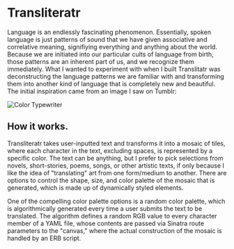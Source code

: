 Transliteratr
=============

Language is an endlessly fascinating phenomenon.  Essentially, spoken language is just patterns of sound that we have given associative and correlative meaning, signifiying everything and anything about the world.  Because we are initiated into our particular cults of language from birth, those patterns are an inherent part of us, and we recognize them immediately.  What I wanted to experiment with when I built Translitatr was deconstructing the language patterns we are familiar with and transforming them into another kind of language that is completely new and beautiful.  The initial inspiration came from an image I saw on Tumblr:

![ Color Typewriter ](http://media.boingboing.net/wp-content/uploads/2012/01/7145_6693148987_9ec3bdbed0_o.jpg)

How it works.
-------------

Transliteratr takes user-inputted text and transforms it into a mosaic of tiles, where each character in the text, excluding spaces, is represented by a specific color.  The text can be anything, but I prefer to pick selections from novels, short-stories, poems, songs, or other artistic texts, if only because I like the idea of "translating" art from one form/medium to another.  There are options to control the shape, size, and color palette of the mosaic that is generated, which is made up of dynamically styled elements.

One of the compelling color palette options is a random color palette, which is algorithmically generated every time a user submits the text to be translated. The algorithm defines a random RGB value to every character member of a YAML file, whose contents are passed via Sinatra route parameters to the "canvas," where the actual construction of the mosaic is handled by an ERB script.
